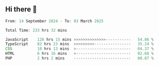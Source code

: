 ## Hi there 👋
<!--START_SECTION:Muni-->

```Javascript
From: 14 September 2024 - To: 03 March 2025

Total Time: 233 hrs 32 mins

JavaScript    128 hrs 15 mins >>>>>>>>>>>>>>-----------   54.86 %
TypeScript    82 hrs 23 mins  >>>>>>>>>----------------   35.24 %
CSS           10 hrs 13 mins  >------------------------   04.37 %
HTML          6 hrs 16 mins   >------------------------   02.68 %
PHP           2 hrs 2 mins    -------------------------   00.87 %
```

<!--END_SECTION:Muni-->
